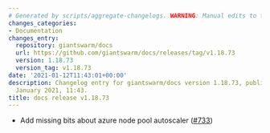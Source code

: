 ```yaml
---
# Generated by scripts/aggregate-changelogs. WARNING: Manual edits to this files will be overwritten.
changes_categories:
- Documentation
changes_entry:
  repository: giantswarm/docs
  url: https://github.com/giantswarm/docs/releases/tag/v1.18.73
  version: 1.18.73
  version_tag: v1.18.73
date: '2021-01-12T11:43:01+00:00'
description: Changelog entry for giantswarm/docs version 1.18.73, published on 12
  January 2021, 11:43.
title: docs release v1.18.73
---
```


- Add missing bits about azure node pool autoscaler ([#733](https://github.com/giantswarm/docs/pull/733))
